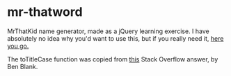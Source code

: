 # mr-thatword
MrThatKid name generator, made as a jQuery learning exercise. I have absolutely no idea why you'd want to use this, but if you really need it, [here you go.](https://rawcdn.githack.com/ElliottBelardo/mr-thatword/4998302bf0f3e84fcd06b3ce1d913ebebef7acf5/index.html)

The toTitleCase function was copied from [this](https://stackoverflow.com/questions/5086390/jquery-title-case) Stack Overflow answer, by Ben Blank.
